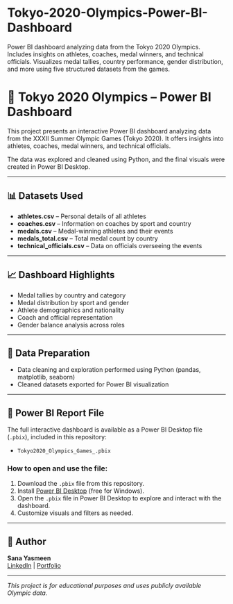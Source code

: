 # Tokyo-2020-Olympics-Power-BI-Dashboard
Power BI dashboard analyzing data from the Tokyo 2020 Olympics. Includes insights on athletes, coaches, medal winners, and technical officials. Visualizes medal tallies, country performance, gender distribution, and more using five structured datasets from the games.
# 🏅 Tokyo 2020 Olympics – Power BI Dashboard

This project presents an interactive Power BI dashboard analyzing data from the XXXII Summer Olympic Games (Tokyo 2020). It offers insights into athletes, coaches, medal winners, and technical officials.

The data was explored and cleaned using Python, and the final visuals were created in Power BI Desktop.

---

## 📊 Datasets Used

- **athletes.csv** – Personal details of all athletes  
- **coaches.csv** – Information on coaches by sport and country  
- **medals.csv** – Medal-winning athletes and their events  
- **medals_total.csv** – Total medal count by country  
- **technical_officials.csv** – Data on officials overseeing the events

---

## 📈 Dashboard Highlights

- Medal tallies by country and category  
- Medal distribution by sport and gender  
- Athlete demographics and nationality  
- Coach and official representation  
- Gender balance analysis across roles

---

## 🧪 Data Preparation

- Data cleaning and exploration performed using Python (pandas, matplotlib, seaborn)  
- Cleaned datasets exported for Power BI visualization

---

## 📁 Power BI Report File

The full interactive dashboard is available as a Power BI Desktop file (`.pbix`), included in this repository:

- `Tokyo2020_Olympics_Games_.pbix`

### How to open and use the file:

1. Download the `.pbix` file from this repository.  
2. Install [Power BI Desktop](https://powerbi.microsoft.com/desktop/) (free for Windows).  
3. Open the `.pbix` file in Power BI Desktop to explore and interact with the dashboard.  
4. Customize visuals and filters as needed.

---

## 👤 Author

**Sana Yasmeen**  
[LinkedIn](https://www.linkedin.com/) | [Portfolio](https://github.com/sy-k90)

---

*This project is for educational purposes and uses publicly available Olympic data.*
